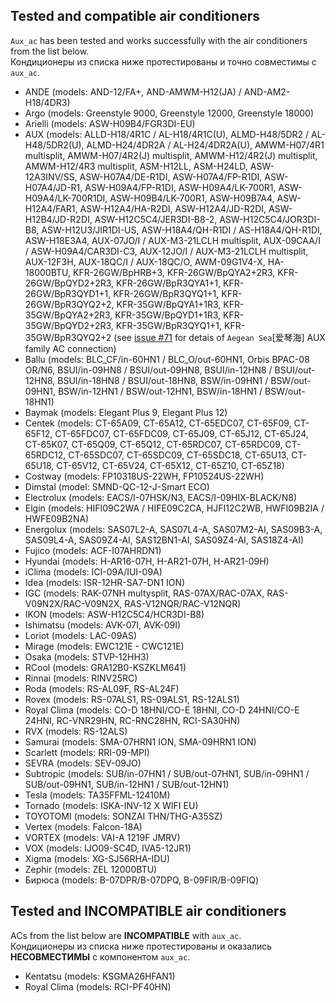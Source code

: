 ## Tested and compatible air conditioners ##
`Aux_ac` has been tested and works successfully with the air conditioners from the list below.<br/>
Кондиционеры из списка ниже протестированы и точно совместимы с `aux_ac`.

+ ANDE (models: AND-12/FA+, AND-AMWM-H12(JA) / AND-AM2-H18/4DR3)
+ Argo (models: Greenstyle 9000, Greenstyle 12000, Greenstyle 18000)
+ Arielli (models: ASW-H09B4/FGR3DI-EU)
+ AUX (models: ALLD-H18/4R1C / AL-H18/4R1C(U), ALMD-H48/5DR2 / AL-H48/5DR2(U), ALMD-H24/4DR2A / AL-H24/4DR2A(U), AMWM-H07/4R1 multisplit, AMWM-H07/4R2(J) multisplit, AMWM-H12/4R2(J) multisplit, AMWM-H12/4R3 multisplit, ASM-H12LL, ASM-H24LD, ASW-12A3INV/SS, ASW-H07A4/DE-R1DI, ASW-H07A4/FP-R1DI, ASW-H07A4/JD-R1, ASW-H09A4/FP-R1DI, ASW-H09A4/LK-700R1, ASW-H09A4/LK-700R1DI, ASW-H09B4/LK-700R1, ASW-H09B7A4, ASW-H12A4/FAR1, ASW-H12A4/HA-R2DI, ASW-H12A4/JD-R2DI, ASW-H12B4/JD-R2DI, ASW-H12C5C4/JER3DI-B8-2, ASW-H12C5C4/JOR3DI-B8, ASW-H12U3/JIR1DI-US, ASW-H18A4/QH-R1DI / AS-H18A4/QH-R1DI, ASW-H18E3A4, AUX-07JO/I / AUX-M3-21LCLH multisplit, AUX-09CAA/I / ASW-H09A4/CAR3DI-C3, AUX-12JO/I / AUX-M3-21LCLH multisplit, AUX-12F3H, AUX-18QC/I / AUX-18QC/O, AWM-09G1V4-X, HA-18000BTU, KFR-26GW/BpHRB+3, KFR-26GW/BpQYA2+2R3, KFR-26GW/BpQYD2+2R3, KFR-26GW/BpR3QYA1+1, KFR-26GW/BpR3QYD1+1, KFR-26GW/BpR3QYQ1+1, KFR-26GW/BpR3QYQ2+2, KFR-35GW/BpQYA1+1R3, KFR-35GW/BpQYA2+2R3, KFR-35GW/BpQYD1+1R3, KFR-35GW/BpQYD2+2R3, KFR-35GW/BpR3QYQ1+1, KFR-35GW/BpR3QYQ2+2 (see [issue #71](https://github.com/GrKoR/esphome_aux_ac_component/issues/71) for detais of `Aegean Sea`[爱琴海] AUX family AC connection)
+ Ballu (models: BLC_CF/in-60HN1 / BLC_O/out-60HN1, Orbis BPAC-08 OR/N6, BSUI/in-09HN8 / BSUI/out-09HN8, BSUI/in-12HN8 / BSUI/out-12HN8, BSUI/in-18HN8 / BSUI/out-18HN8, BSW/in-09HN1 / BSW/out-09HN1, BSW/in-12HN1 / BSW/out-12HN1, BSW/in-18HN1 / BSW/out-18HN1)
+ Baymak (models: Elegant Plus 9, Elegant Plus 12)
+ Centek (models: CT-65A09, CT-65A12, CT-65EDC07, CT-65F09, CT-65F12, CT-65FDC07, CT-65FDC09, CT-65J09, CT-65J12, CT-65J24, CT-65K07, CT-65Q09, CT-65Q12, CT-65RDC07, CT-65RDC09, CT-65RDC12, CT-65SDC07, CT-65SDC09, CT-65SDC18, CT-65U13, CT-65U18, CT-65V12, CT-65V24, CT-65X12, CT-65Z10, CT-65Z18)
+ Costway (models: FP10318US-22WH, FP10524US-22WH)
+ Dimstal (model: SMND-QC-12-J-Smart ECO)
+ Electrolux (models: EACS/I-07HSK/N3, EACS/I-09HIX-BLACK/N8)
+ Elgin (models: HIFI09C2WA / HIFE09C2CA, HJFI12C2WB, HWFI09B2IA / HWFE09B2NA)
+ Energolux (models: SAS07L2-A, SAS07L4-A, SAS07M2-AI, SAS09B3-A, SAS09L4-A, SAS09Z4-AI, SAS12BN1-AI, SAS09Z4-AI, SAS18Z4-AI)
+ Fujico (models: ACF-I07AHRDN1)
+ Hyundai (models: H-AR16-07H, H-AR21-07H, H-AR21-09H)
+ iClima (models: ICI-09A/IUI-09A)
+ Idea (models: ISR-12HR-SA7-DN1 ION)
+ IGC (models: RAK-07NH multysplit, RAS-07AX/RAC-07AX, RAS-V09N2X/RAC-V09N2X, RAS-V12NQR/RAC-V12NQR)
+ IKON (models: ASW-H12C5C4/HCR3DI-B8)
+ Ishimatsu (models: AVK-07I, AVK-09I)
+ Loriot (models: LAC-09AS)
+ Mirage (models: EWC121E - CWC121E)
+ Osaka (models: STVP-12HH3)
+ RCool (models: GRA12B0-KSZKLM641)
+ Rinnai (models: RINV25RC)
+ Roda (models: RS-AL09F, RS-AL24F)
+ Rovex (models: RS-07ALS1, RS-09ALS1, RS-12ALS1)
+ Royal Clima (models: CO-D 18HNI/CO-E 18HNI, CO-D 24HNI/CO-E 24HNI, RC-VNR29HN, RC-RNC28HN, RCI-SA30HN)
+ RVX (models: RS-12ALS)
+ Samurai (models: SMA-07HRN1 ION, SMA-09HRN1 ION)
+ Scarlett	(models: RRI-09-MPI)
+ SEVRA (models: SEV-09JO)
+ Subtropic (models: SUB/in-07HN1 / SUB/out-07HN1, SUB/in-09HN1 / SUB/out-09HN1, SUB/in-12HN1 / SUB/out-12HN1)
+ Tesla (models: TA35FFML-12410M)
+ Tornado (models: ISKA-INV-12 X WIFI EU)
+ TOYOTOMI (models: SONZAI THN/THG-A35SZ)
+ Vertex (models: Falcon-18A)
+ VORTEX (models: VAI-A 1219F JMRV)
+ VOX (models: IJO09-SC4D, IVA5-12JR1)
+ Xigma (models: XG-SJ56RHA-IDU)
+ Zephir (models: ZEL 12000BTU)
+ Бирюса (models: B-07DPR/B-07DPQ, B-09FIR/B-09FIQ)

## Tested and INCOMPATIBLE air conditioners ##
ACs from the list below are **INCOMPATIBLE** with `aux_ac`.<br/>
Кондиционеры из списка ниже протестированы и оказались **НЕСОВМЕСТИМЫ** с компонентом `aux_ac`.

+ Kentatsu (models: KSGMA26HFAN1)
+ Royal Clima (models: RCI-PF40HN)
